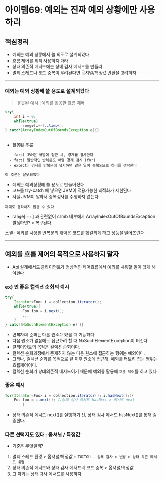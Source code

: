 # 아이템69: 예외는 진짜 예외 상황에만 사용하라

## 핵심정리
- 예외는 예외 상황에서 쓸 의도로 설계되었다
- 흐름 제어를 위해 사용하지 마라
- 상태 의존적 메서드에는 상태 검사 메서드를 만들라
- 멀티 스레드나 코드 중복이 우려된다면 옵셔널/특정값 반환을 고려하자

---

### 예외는 예외 상황에 쓸 용도로 설계되었다

> 잘못된 예시 : 예외를 활용한 흐름 제어
```java
try{
    int i = 0;
    while(true)
        range[i++].climb();
} catch(ArrayIndexOutOfBoundsException e){}
        
```

- 잘못된 추론
```
  - fact) JVM은 배열에 접근 시, 경계를 검사한다
  - fact) 일반적인 반복문도 배열 경계 검사 (for)
  - expect) 검사를 반복문에 명시하면 같은 일이 중복되므로 하나를 생략한다
  ```

`이 추론은 잘못되었다`
- 예외는 예외상황에 쓸 용도로 만들어졌다
- 코드를 try-catch 에 넣으면 JVM이 적용가능한 최적화가 제한된다
- 사실 JVM이 알아서 중복검사를 수행하지 않는다


`제대로 동작하지 않을 수 있다`
- range[i++] 과 관련없이 climb 내부에서 ArrayIndexOutOfBoundsException 발생하면? > 복구된다

소결 : 예외를 사용한 반복문의 해악은 코드를 헷갈리게 하고 성능을 떨어뜨린다

---
## 예외를 흐름 제어의 목적으로 사용하지 말자

- Api 설계에서도 클라이언트가 정상적인 제어흐름에서 예외를 사용할 일이 없게 해야한다

### ex) 안 좋은 컬렉션 순회의 예시
```java
try{
    Iterator<Foo> i = collection.iterator();
    while(true){
        Foo foo = i.next();
        ...
    }
} catch(NoSuchElementException e) {}
```
- 반복자의 순회는 다음 원소가 있을 때 가능하다
- 다음 원소가 없음에도 접근하려 할 때 NoSuchElementException이 터진다
- 클라이언트의 목적은 컬렉션 순회이다.
- 컬렉션 순회과정에서 존재하지 않는 다음 원소에 접근하는 행위는 예외이다.
- 그러나, 컬렉션 순회를 목적으로 끝 이후 원소에 접근해, 예외를 터트려 잡는 행위는 흐름제어이다.
- 컬렉션 순회가 상태의존적 메서드이기 때문에 예외를 활용해 `흐름 제어`를 하고 있다


### 좋은 예시
```java
for(Iterator<Foo> i = collection.iterator(); i.hasNext();){
    Foo foo = i.next(); //상태 검사 메서드 hasNext > 메서드 next
        }
```
- 상태 의존적 메서드 next()를 실행하기 전, 상태 검사 메서드 hasNext()를 통해 검증한다.

### 다른 선택지도 있다 : 옵셔널 / 특정값

- 기준은 무엇일까?
1) 멀티 스레드 환경 > 옵셔널/특정값 :: `TOCTOU - 상태 검사 > 변경 > 상태 의존 메서드 위험`
2) 상태 의존적 메서드와 상태 검사 메서드의 코드 중복 > 옵셔널/특정값
3) 그 이외는 상태 검사 메서드를 사용하자







